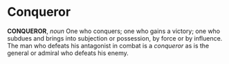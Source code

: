 # Conqueror

**CONQUEROR**, _noun_ One who conquers; one who gains a victory; one who subdues and brings into subjection or possession, by force or by influence. The man who defeats his antagonist in combat is a _conqueror_ as is the general or admiral who defeats his enemy.